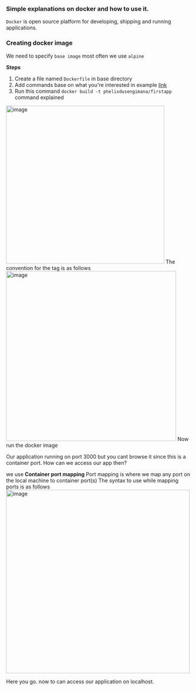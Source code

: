 ### Simple explanations on docker and how to use it.

`Docker` is open source platform for developing, shipping and running applications.

### Creating docker image

We need to specify `base image`  most often we use  `alpine` 

**Steps**

1. Create a file named `Dockerfile` in base directory
2. Add commands base on what you're interested in example [link](https://github.com/phelixdusengimana/hello-docker/blob/main/Dockerfile)
3. Run this command `docker build -t phelixdusengimana/firstapp`
command explained
<img width="431" alt="image" src="https://user-images.githubusercontent.com/73703812/155483884-1623e990-8b52-4070-b867-e8b4f3894651.png">
The convention for the tag is as follows
<img width="463" alt="image" src="https://user-images.githubusercontent.com/73703812/155484075-75d85b0a-10a6-42d3-8e4f-b4f2bcb2505f.png">
Now run the docker image

Our application running on port 3000 but you cant browse it since this is a container port. How can we 
access our app then?

we use **Container port mapping**
Port mapping is where we map any port on the local machine to container port(s)
The syntax to use while mapping ports is as follows
<img width="500" alt="image" src="https://user-images.githubusercontent.com/73703812/155484459-c44fb0ec-c74b-4630-b5e8-8f9f4dcdf216.png">

Here you go. now to can access our application on localhost.
